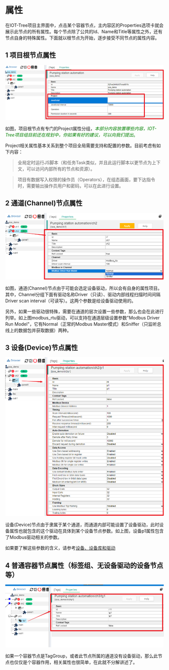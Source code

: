 属性
==

在IOT-Tree项目主界面中，点击某个容器节点，主内容区的Properties选项卡就会展示此节点的所有属性。每个节点除了公共的Id、Name和Title等属性之外，还有节点自身的特殊属性。下面就以根节点为开始，逐步接受不同节点的属性内容。

## 1 项目根节点属性

<img src="../img/main/m013.png" />

如图，项目根节点有专门的Project属性分组，<font color=green>_本部分内容放置哪些内容，IOT-Tree项目组目前还在规划中，你如果有好的建议，可以向我们提出_。</font>

Project相关属性基本关系到整个项目全局需要支持和配置的参数。目前考虑有如下内容：

>全局定时运行JS脚本（和任务Task类似，并且此运行脚本以更节点为上下文，可以访问内部所有的节点和资源）。

>项目有数据写入权限的操作员（Operators），在组态画面，要下达指令时，需要输出操作员用户和密码，可以在此进行设置。

## 2 通道(Channel)节点属性

<img src="../img/main/m014.png" />

如图，通道(Channel)节点由于可能会选定设备驱动，所以会有自身的属性项目。其中，Channel分组下面有驱动名称Driver（只读）、驱动内部线程扫描时间间隔Driver scan interval（可读写）。这两个参数是给设备驱动使用的。

另外，如果一些驱动很特殊，需要在通道的层次设置一些参数，那么也会在此进行列举。如上图modbus_rtu驱动，可以支持在通道层级设置参数"Modbus Driver Run Model"，它有Normal（正常的Modbus Master模式）和Sniffer（只监听总线上的数据包并获取数据）两种。

## 3 设备(Device)节点属性

<img src="../img/main/m015.png" />

设备(Device)节点由于隶属于某个通道，而通道内部可能设置了设备驱动，此时设备属性也就包含的这个驱动在具体到某个设备节点参数。如上图，设备p1属性包含了Modbus驱动相关的参数。

如果要了解这些参数的含义，请参考[设备、设备库和驱动][dev]

[dev]:../device/index.md

## 4 普通容器节点属性（标签组、无设备驱动的设备节点等）

<img src="../img/main/m016.png" />

如果一个容器节点是TagGroup，或者此节点所属的通道没有设备驱动，那么此节点也仅仅是个容器作用，相关属性也很简单，在此就不分解讲述了。
